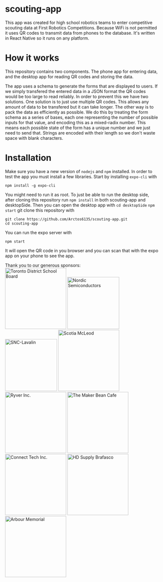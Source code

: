 # scouting-app
This app was created for high school robotics teams to enter competitive scouting data at First Robotics Competitions. Because WiFi is not permitted it uses QR codes to transmit data from phones to the database. It's written in React Native so it runs on any platform.

# How it works
This repository contains two components. The phone app for entering data, and the desktop app for reading QR codes and storing the data.

The app uses a schema to generate the forms that are displayed to users. If we simply transfered the entered data in a JSON format the QR codes would be too large to read reliably. In order to prevent this we have two solutions. One solution is to just use multiple QR codes. This allows any amount of data to be transfered but it can take longer. The other way is to pack the data as efficiently as possible. We do this by treating the form schema as a series of bases, each one representing the number of possible inputs for that value, and encoding this as a mixed-radix number. This means each possible state of the form has a unique number and we just need to send that. Strings are encoded with their length so we don't waste space with blank characters.

# Installation
Make sure you have a new version of `nodejs` and `npm` installed. In order to test the app you must install a few libraries. Start by installing `expo-cli` with
```
npm install -g expo-cli
```

You might need to run it as root.   To just be able to run the desktop side, after cloning this repository run ```npm install``` in both scouting-app and desktopSide. Then you can open the desktop app with ```cd desktopSide``` ```npm start```
   git clone this repository with
```
git clone https://github.com/Arctos6135/scouting-app.git
cd scouting-app
```
You can run the expo server with
```
npm start
```
It will open the QR code in you browser and you can scan that with the expo app on your phone to see the app.

Thank you to our generous sponsors:<br/>
<img src="https://dynamicmedia.zuza.com/zz/m/original_/3/a/3aae60b3-ff18-4be5-b2b1-e244943a85fb/TDSB_Gallery.png" alt="Toronto District School Board" height="200px"/>
<img src="https://developer.nordicsemi.com/.webresources/NordicS.jpg" alt="Nordic Semiconductors" height="170px"/>
<img src="https://upload.wikimedia.org/wikipedia/en/thumb/5/50/SNC-Lavalin_logo.svg/1280px-SNC-Lavalin_logo.svg.png" alt="SNC-Lavalin" height="170px"/>
<img src="https://user-images.githubusercontent.com/32781310/52970668-acd64780-3382-11e9-857f-85b829690e0c.png" alt="Scotia McLeod" height="200px"/>
<img src="https://kissmybutton.gr/wp-content/uploads/2017/09/ryver.png" alt="Ryver Inc." height="200px"/>
<img src="https://user-images.githubusercontent.com/32781310/52224389-eaf94480-2875-11e9-82ba-78ec58cd20cd.png" alt="The Maker Bean Cafe" height="200px"/>
<img src="http://connecttech.com/logo.jpg" alt="Connect Tech Inc." height="200px"/>
<img src="https://brafasco.com/media/wysiwyg/HDS_construction_industrial_BF_4C_pos.png" alt="HD Supply Brafasco" height="200px"/>
<img src="https://encrypted-tbn0.gstatic.com/images?q=tbn:ANd9GcRqnEGnLesUirrtMQfhxLGUTZn2xkVWpbROlvmABI2Nk6HzhD1w" alt="Arbour Memorial" height="200px"/>
